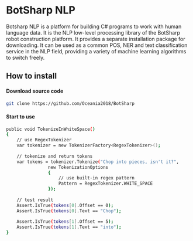 BotSharp NLP
===
Botsharp NLP is a platform for building C# programs to work with human language data. It is the NLP low-level processing library of the BotSharp robot construction platform. It provides a separate installation package for downloading. It can be used as a common POS, NER and text classification service in the NLP field, providing a variety of machine learning algorithms to switch freely.


## How to install
#### Download source code
````sh
git clone https://github.com/Oceania2018/BotSharp
````
#### Start to use
````sh
public void TokenizeInWhiteSpace()
{
	// use RegexTokenizer
    var tokenizer = new TokenizerFactory<RegexTokenizer>();
    
    // tokenize and return tokens
    var tokens = tokenizer.Tokenize("Chop into pieces, isn't it?",
                new TokenizationOptions
                {
                	// use built-in regex pattern
                    Pattern = RegexTokenizer.WHITE_SPACE
                });
    
    // test result
    Assert.IsTrue(tokens[0].Offset == 0);
    Assert.IsTrue(tokens[0].Text == "Chop");
    
    Assert.IsTrue(tokens[1].Offset == 5);
    Assert.IsTrue(tokens[1].Text == "into");
}
````